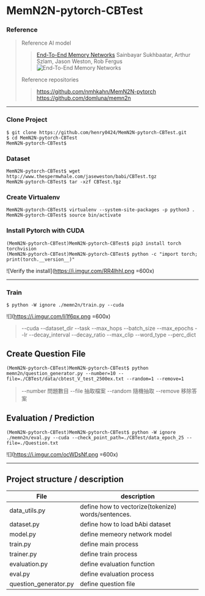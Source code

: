 # MemN2N-pytorch-CBTest

### Reference
> Reference AI model
>> [End-To-End Memory Networks](https://arxiv.org/abs/1503.08895)
>> Sainbayar Sukhbaatar, Arthur Szlam, Jason Weston, Rob Fergus
>> ![End-To-End Memory Networks](https://i.imgur.com/YBBcbNy.png)
> 
> Reference repositories
>> https://github.com/nmhkahn/MemN2N-pytorch
>> https://github.com/domluna/memn2n


---

### Clone Project
```
$ git clone https://github.com/henry0424/MemN2N-pytorch-CBTest.git
$ cd MemN2N-pytorch-CBTest
MemN2N-pytorch-CBTest$
```

### Dataset
```
MemN2N-pytorch-CBTest$ wget http://www.thespermwhale.com/jaseweston/babi/CBTest.tgz
MemN2N-pytorch-CBTest$ tar -xzf CBTest.tgz
```

### Create Virtualenv
```
MemN2N-pytorch-CBTest$ virtualenv --system-site-packages -p python3 .
MemN2N-pytorch-CBTest$ source bin/activate
```

### Install Pytorch with CUDA
```
(MemN2N-pytorch-CBTest)MemN2N-pytorch-CBTest$ pip3 install torch torchvision
(MemN2N-pytorch-CBTest)MemN2N-pytorch-CBTest$ python -c "import torch; print(torch.__version__)"
```
![Verify the install](https://i.imgur.com/RR4lhhI.png =600x)



---


### Train
```
$ python -W ignore ./memn2n/train.py --cuda
```
![](https://i.imgur.com/li1f6px.png =600x)
> --cuda
--dataset_dir
--task
--max_hops
--batch_size
--max_epochs
--lr
--decay_interval
--decay_ratio
--max_clip
--word_type
--perc_dict



## Create Question File
```
(MemN2N-pytorch-CBTest)MemN2N-pytorch-CBTest$ python memn2n/question_generator.py --number=10 --file=./CBTest/data/cbtest_V_test_2500ex.txt --random=1 --remove=1
```
>--number 問題數目
>--file 抽取檔案
>--random 隨機抽取
>--remove 移除答案

## Evaluation / Prediction
```
(MemN2N-pytorch-CBTest)MemN2N-pytorch-CBTest$ python -W ignore ./memn2n/eval.py --cuda --check_point_path=./CBTest/data_epoch_25 --file=./Question.txt
```
![](https://i.imgur.com/ocWDsNf.png =600x)


---

## Project structure / description

| File          | description                                        |
| ------------- | -------------------------------------------------- |
| data_utils.py | define how to vectorize(tokenize) words/sentences. |
| dataset.py    | define how to load bAbi dataset                    |
| model.py      | define memeory network model                       |
| train.py      | define main process                                |
| trainer.py    | define train process                               |
| evaluation.py | define evaluation function                         |
| eval.py       | define evaluation process                          |
| question_generator.py | define question file                       |
